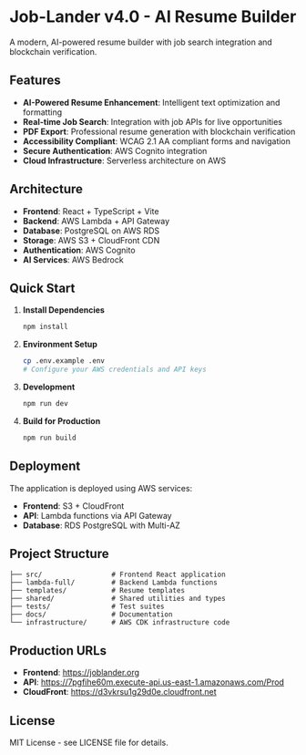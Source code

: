 # Job-Lander v4.0 - AI Resume Builder

A modern, AI-powered resume builder with job search integration and blockchain verification.

## Features

- **AI-Powered Resume Enhancement**: Intelligent text optimization and formatting
- **Real-time Job Search**: Integration with job APIs for live opportunities
- **PDF Export**: Professional resume generation with blockchain verification
- **Accessibility Compliant**: WCAG 2.1 AA compliant forms and navigation
- **Secure Authentication**: AWS Cognito integration
- **Cloud Infrastructure**: Serverless architecture on AWS

## Architecture

- **Frontend**: React + TypeScript + Vite
- **Backend**: AWS Lambda + API Gateway
- **Database**: PostgreSQL on AWS RDS
- **Storage**: AWS S3 + CloudFront CDN
- **Authentication**: AWS Cognito
- **AI Services**: AWS Bedrock

## Quick Start

1. **Install Dependencies**
   ```bash
   npm install
   ```

2. **Environment Setup**
   ```bash
   cp .env.example .env
   # Configure your AWS credentials and API keys
   ```

3. **Development**
   ```bash
   npm run dev
   ```

4. **Build for Production**
   ```bash
   npm run build
   ```

## Deployment

The application is deployed using AWS services:

- **Frontend**: S3 + CloudFront
- **API**: Lambda functions via API Gateway
- **Database**: RDS PostgreSQL with Multi-AZ

## Project Structure

```
├── src/                 # Frontend React application
├── lambda-full/         # Backend Lambda functions
├── templates/           # Resume templates
├── shared/              # Shared utilities and types
├── tests/               # Test suites
├── docs/                # Documentation
└── infrastructure/      # AWS CDK infrastructure code
```

## Production URLs

- **Frontend**: https://joblander.org
- **API**: https://7pgfihe60m.execute-api.us-east-1.amazonaws.com/Prod
- **CloudFront**: https://d3vkrsu1g29d0e.cloudfront.net

## License

MIT License - see LICENSE file for details.
